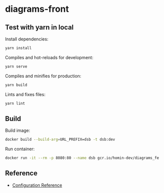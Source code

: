 # diagrams-front

## Test with yarn in local

Install dependencies:

```bash
yarn install
```

Compiles and hot-reloads for development:

```bash
yarn serve
```

Compiles and minifies for production:

```bash
yarn build
```

Lints and fixes files:

```bash
yarn lint
```

## Build

Build image:

```bash
docker build --build-arg=URL_PREFIX=dsb -t dsb:dev
```

Run container:

```bash
docker run -it --rm -p 8080:80 --name dsb gcr.io/homin-dev/diagrams_fe:latest
```

## Reference

- [Configuration Reference](https://cli.vuejs.org/config/)

